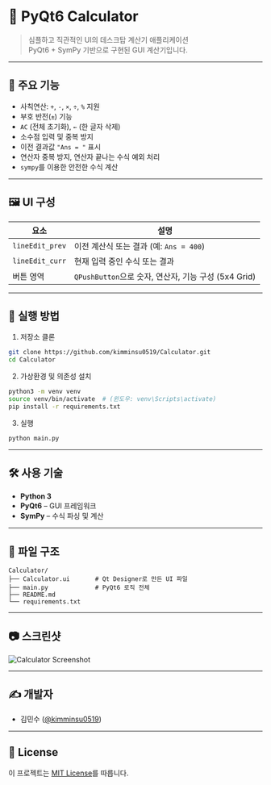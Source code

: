 # 🧮 PyQt6 Calculator

> 심플하고 직관적인 UI의 데스크탑 계산기 애플리케이션  
> PyQt6 + SymPy 기반으로 구현된 GUI 계산기입니다.

---

## 📌 주요 기능

- 사칙연산: `+`, `-`, `×`, `÷`, `%` 지원
- 부호 반전(`±`) 기능
- `AC` (전체 초기화), `←` (한 글자 삭제)
- 소수점 입력 및 중복 방지
- 이전 결과값 `"Ans = "` 표시
- 연산자 중복 방지, 연산자 끝나는 수식 예외 처리
- `sympy`를 이용한 안전한 수식 계산

---

## 🖼️ UI 구성

| 요소 | 설명 |
|------|------|
| `lineEdit_prev` | 이전 계산식 또는 결과 (예: `Ans = 400`) |
| `lineEdit_curr` | 현재 입력 중인 수식 또는 결과 |
| 버튼 영역 | `QPushButton`으로 숫자, 연산자, 기능 구성 (5x4 Grid) |

---

## 🚀 실행 방법

1. 저장소 클론
```bash
git clone https://github.com/kimminsu0519/Calculator.git
cd Calculator
```

2. 가상환경 및 의존성 설치
```bash
python3 -m venv venv
source venv/bin/activate  # (윈도우: venv\Scripts\activate)
pip install -r requirements.txt
```

3. 실행
```bash
python main.py
```

---

## 🛠️ 사용 기술

- **Python 3**
- **PyQt6** – GUI 프레임워크
- **SymPy** – 수식 파싱 및 계산

---

## 📁 파일 구조

```
Calculator/
├── Calculator.ui       # Qt Designer로 만든 UI 파일
├── main.py             # PyQt6 로직 전체
├── README.md
└── requirements.txt
```

---

## 📷 스크린샷

![Calculator Screenshot](./screenshot.png)

---

## ✍️ 개발자

- 김민수 ([@kimminsu0519](https://github.com/kimminsu0519))

---

## 📝 License

이 프로젝트는 [MIT License](LICENSE)를 따릅니다.

